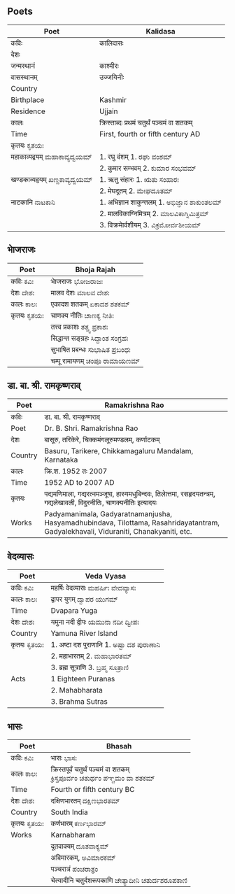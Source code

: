 ## Poets
|Poet|Kalidasa|
|-|-|
|कविः|कालिदासः|
|देशः||
|जन्मस्थानं |काश्मीरः 
|वासस्थानम् |उज्जयिनीः
|Country||
|Birthplace |Kashmir
|Residence |Ujjain 
|कालः|क्रिस्ताब्दः प्रथमं चतुर्थं पञ्चमं वा  शतकम्|
|Time|First, fourth or fifth century AD|
|कृतयः ಕೃತಯಃ||
|महाकाव्यद्वयम् ಮಹಾಕಾವ್ಯದ್ವಯಮ್ | 1. रघु वंशम्  1. ರಘು ವಂಶಮ್
|| 2. कुमार सम्भवम् 2. ಕುಮಾರ ಸಂಭವಮ್
| खण्डकाव्यद्वयम् ಖಣ್ಡಕಾವ್ಯದ್ವಯಮ್|1. ऋतु संहारः  1. ಋತು ಸಂಹಾರಃ
||2. मेघदूतम्  2. ಮೇಘದೂತಮ್
|नाटकानि ನಾಟಕಾನಿ |1. अभिज्ञान शाकुन्तलम्  1. ಅಭಿಜ್ಞಾನ ಶಾಕುಂತಲಮ್
||2. मालविकाग्निमित्रम्  2. ಮಾಲವಿಕಾಗ್ನಿಮಿತ್ರಮ್
||3. विक्रमाेर्वशीयम् 3. ವಿಕ್ರಮೋರ್ವಶೀಯಮ್

## भाेजराजः
|Poet|Bhoja Rajah|
|-|-|
| कविः ಕವಿಃ| भाेजराजः ಭೋಜರಾಜಃ|
| देशः ದೇಶಃ | मालव देशः ಮಾಲವ ದೇಶಃ |
| कालः ಕಾಲಃ |  एकादश शतकम् ಏಕಾದಶ ಶತಕಮ್ |
| कृतयः ಕೃತಯಃ|चाणक्य नीतिः ಚಾಣಕ್ಯ ನೀತಿಃ| 
||तत्त्व प्रकाशः ತತ್ತ್ವ ಪ್ರಕಾಶಃ|
||सिद्धान्त सङ्ग्रहः ಸಿದ್ಧಾಂತ ಸಂಗ್ರಹಃ|
||सुभाषित प्रबन्धः ಸುಭಾಷಿತ ಪ್ರಬಂಧಃ|
||चम्पू रामायणम् ಚಂಪೂ ರಾಮಾಯಣಮ್|


## डा. बा. श्री. रामकृष्णराव्
|Poet|Ramakrishna Rao|
|-|-|
| कविः| डा. बा. श्री. रामकृष्णराव् 
| Poet | Dr. B. Shri. Ramakrishna Rao 
| देशः | बासूरु, तरिकेरे, चिक्कमंगलूरुमण्डलम्, कर्णाटकम् 
| Country | Basuru, Tarikere, Chikkamagaluru Mandalam, Karnataka 
| कालः | क्रि.श. 1952 तः 2007 
| Time | 1952 AD to 2007 AD 
| कृतयः| पद्यमणिमाला, गद्यरत्नमञ्जूषा, हास्यमधुबिन्दवः, तिलाेत्तमा, रसहृदयतन्त्रम्, गद्यलेखावली, विदुरनीतिः, चाणक्यनीतिः इत्यादयः
| Works | Padyamanimala, Gadyaratnamanjusha, Hasyamadhubindava, Tilottama, Rasahridayatantram, Gadyalekhavali, Viduraniti, Chanakyaniti, etc. |

## वेदव्यासः
|Poet| Veda Vyasa|
|-|-|
| कविः ಕವಿಃ |महर्षिः वेदव्यासः  ಮಹರ್ಷಿಃ ವೇದವ್ಯಾಸಃ 
| कालः ಕಾಲಃ | द्वापर युगम् ದ್ವಾಪರ ಯುಗಮ್ 
| Time |Dvapara Yuga |
| देशः  ದೇಶಃ | यमुना नदी द्वीपः  ಯಮುನಾ ನದೀ ದ್ವೀಪಃ 
| Country |Yamuna River Island |
| कृतयः ಕೃತಯಃ |1. अष्टा दश पुराणानि 1. ಅಷ್ಟಾ ದಶ ಪುರಾಣಾನಿ
|| 2. महाभारतम्  2. ಮಹಾಭಾರತಮ್ 
|| 3. ब्रह्म सूत्राणि 3. ಬ್ರಹ್ಮ ಸೂತ್ರಾಣಿ |
| Acts |1 Eighteen Puranas 
|| 2. Mahabharata 
|| 3. Brahma Sutras 
## भासः
|Poet| Bhasah|
|-|-|
|कविः ಕವಿಃ| भासः ಭಾಸಃ|
|कालः ಕಾಲಃ| क्रिस्तपूर्वं चतुर्थं पञ्चमं वा शतकम् <br> ಕ್ರಿಸ್ತಪೂರ್ವಂ ಚತುರ್ಥಂ ಪಞ್ಚಮಂ ವಾ ಶತಕಮ್ |
|Time | Fourth or fifth century BC|
|देशः ದೇಶಃ| दक्षिणभारतम्  ದಕ್ಷಿಣಭಾರತಮ್ |
|Country | South India |
|कृतयः ಕೃತಯಃ| कर्णभारम् ಕರ್ಣಭಾರಮ್|
|Works| Karnabharam
||दूतवाक्यम् ದೂತವಾಕ್ಯಮ್
||अविमारकम्, ಅವಿಮಾರಕಮ್
||पञ्चरात्रं ಪಂಚರಾತ್ರಂ
||चेत्यादीनि  चतुर्दशरूपकाणि ಚೇತ್ಯಾದೀನಿ ಚತುರ್ದಶರೂಪಕಾಣಿ |

